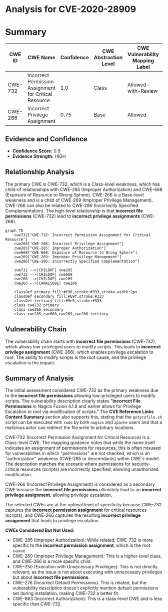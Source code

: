 # Analysis for CVE-2020-28909

# Summary
| CWE ID | CWE Name | Confidence | CWE Abstraction Level | CWE Vulnerability Mapping Label | CWE-Vulnerability Mapping Notes |
|---|---|---|---|---|---|
| CWE-732 | Incorrect Permission Assignment for Critical Resource | 1.0 | Class | Allowed-with-Review | Primary CWE |
| CWE-266 | Incorrect Privilege Assignment | 0.75 | Base | Allowed | Secondary Candidate |

## Evidence and Confidence

*   **Confidence Score:** 0.9
*   **Evidence Strength:** HIGH

## Relationship Analysis
The primary CWE is CWE-732, which is a Class-level weakness, which has child-of relationships with CWE-285 (Improper Authorization) and CWE-668 (Exposure of Resource to Wrong Sphere). CWE-266 is a Base-level weakness and is a child of CWE-269 (Improper Privilege Management). CWE-266 can also be related to CWE-286 (Incorrectly Specified Complementation). The high-level relationship is that **incorrect file permissions** (CWE-732) lead to **incorrect privilege assignments** (CWE-266).

```mermaid
graph TD
    cwe732["CWE-732: Incorrect Permission Assignment for Critical Resource"]
    cwe266["CWE-266: Incorrect Privilege Assignment"]
    cwe285["CWE-285: Improper Authorization"]
    cwe668["CWE-668: Exposure of Resource to Wrong Sphere"]
    cwe269["CWE-269: Improper Privilege Management"]
    cwe286["CWE-286: Incorrectly Specified Complementation"]

    cwe732 -->|CHILDOF| cwe285
    cwe732 -->|CHILDOF| cwe668
    cwe266 -->|CHILDOF| cwe269
    cwe266 -->|CANALSOBE| cwe286

    classDef primary fill:#f96,stroke:#333,stroke-width:2px
    classDef secondary fill:#69f,stroke:#333
    classDef tertiary fill:#9e9,stroke:#333
    class cwe732 primary
    class cwe266 secondary
    class cwe285,cwe668,cwe269,cwe286 tertiary
```

## Vulnerability Chain
The vulnerability chain starts with **incorrect file permissions** (CWE-732), which allows low-privileged users to modify scripts. This leads to **incorrect privilege assignment** (CWE-266), which enables privilege escalation to root. The ability to modify scripts is the root cause, and the privilege escalation is the impact.

## Summary of Analysis
The initial assessment considered CWE-732 as the primary weakness due to the **incorrect file permissions** allowing low-privileged users to modify scripts. The vulnerability description clearly states "**Incorrect File Permissions** in Nagios Fusion 4.1.8 and earlier allows for Privilege Escalation to root via modification of scripts." The **CVE Reference Links Content Summary** section also supports this, stating that the `getprofile.sh` script can be executed with `sudo` by both `nagios` and `apache` users and that a malicious actor can redirect the file write to arbitrary locations.

CWE-732 (Incorrect Permission Assignment for Critical Resource) is a Class-level CWE. The mapping guidance notes that while the name itself indicates an assignment of permissions for resources, this is often misused for vulnerabilities in which "permissions" are not checked, which is an "authorization" weakness (CWE-285 or descendants) within CWE's model. The description matches the scenario where permissions for security-critical resources (scripts) are incorrectly specified, allowing unauthorized modification.

CWE-266 (Incorrect Privilege Assignment) is considered as a secondary CWE because the **incorrect file permissions** ultimately lead to an **incorrect privilege assignment**, allowing privilege escalation.

The selected CWEs are at the optimal level of specificity because CWE-732 captures the **incorrect permission assignment** for critical resources (scripts), and CWE-266 captures the resulting **incorrect privilege assignment** that leads to privilege escalation.

**CWEs Considered But Not Used:**

*   CWE-285 (Improper Authorization): While related, CWE-732 is more specific to the **incorrect permission assignment**, which is the root cause.
*   CWE-269 (Improper Privilege Management): This is a higher-level class, and CWE-266 is a more specific child.
*   CWE-250 (Execution with Unnecessary Privileges): This is not directly relevant, as the issue is not about executing with unnecessary privileges but about **incorrect file permissions**.
*   CWE-276 (Incorrect Default Permissions): This is related, but the vulnerability description doesn't explicitly mention default permissions set during installation, making CWE-732 a better fit.
*   CWE-863 (Incorrect Authorization): This is a class-level CWE and is less specific than CWE-732.